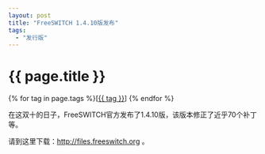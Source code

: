 ```yaml
---
layout: post
title: "FreeSWITCH 1.4.10版发布"
tags:
  - "发行版"
---
```


# {{ page.title }}

<div class="tags">
{% for tag in page.tags %}[<a class="tag" href="/tags.html#{{ tag }}">{{ tag }}</a>] {% endfor %}
</div>

在这双十的日子，FreeSWITCH官方发布了1.4.10版，该版本修正了近乎70个补丁等。

请到这里下载：<http://files.freeswitch.org> 。
